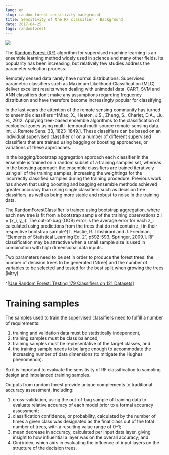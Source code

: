 ```yaml
---
lang: en
slug: random-forest-sensitivity-background
title: Sensitivity of the RF classifier - Background
date: 2017-04-25
tags: randomforest
---
```

<!-- more -->
![](http://oouh9u8nz.bkt.gdipper.com//random-forest-sensitivity-background.jpg)

The [Random Forest (RF)](http://en.wikipedia.org/wiki/Random_forest) algorithm for supervised machine learning is an ensemble learning method widely used in science and many other fields. Its popularity has been increasing, but relatively few studies address the parameter selection process. 

Remotely sensed data rarely have normal distributions. Supervised parametric classifiers such as Maximum Likelihood Classification (MLC) deliver excellent results when dealing with unimodal data. CART, SVM and ANN classifiers don’t make any assumptions regarding frequency distribution and have therefore become increasingly popular for classifying.

In the last years the attention of the remote sensing community has turned to ensemble classifiers ^[Miao, X., Heaton, J.S., Zheng, S., Charlet, D.A., Liu, H., 2012. Applying tree-based ensemble algorithms to the classification of ecological zones using multi- temporal multi-source remote-sensing data. Int. J. Remote Sens. 33, 1823–1849.]. These classifiers can be based on an individual supervised classifier or on a number of different supervised classifiers that are trained using bagging or boosting approaches, or variations of these approaches. 

 In the bagging/bootstrap aggregation approach each classifier in the ensemble is trained on a random subset of a training samples set, whereas in the boosting approach the ensemble classifiers are trained iteratively using all of the training samples, increasing the weightings for the incorrectly classified samples during the training procedure. Previous work has shown that using boosting and bagging ensemble methods achieved greater accuracy than using single classifiers such as decision tree classifiers, as well as being more stable and robust to noise in the training data.

The RandomForestClassifier is trained using bootstrap aggregation, where each new tree is fit from a bootstrap sample of the training observations z_i = (x_i, y_i). The out-of-bag (OOB) error is the average error for each z_i calculated using predictions from the trees that do not contain z_i in their respective bootstrap sample^[T. Hastie, R. Tibshirani and J. Friedman, “Elements of Statistical Learning Ed. 2”, p592-593, Springer, 2009.]. RF classification may be attractive when a small sample size is used in combination with high dimensional data inputs.

Two parameters need to be set in order to produce the forest trees: the number of decision trees to be generated (Ntree) and the number of variables to be selected and tested for the best split when growing the trees (Mtry). 


^[[Use Random Forest: Testing 179 Classifiers on 121 Datasets](http://machinelearningmastery.com/use-random-forest-testing-179-classifiers-121-datasets/)]

# Training samples
The samples used to train the supervised classifiers need to fulfill a number of requirements: 

1. training and validation data must be statistically independent, 
1. training samples must be class balanced, 
1. training samples must be representative of the target classes, and 
1. the training sample needs to be large enough to accommodate the increasing number of data dimensions (to mitigate the Hughes phenomenon).

So it is important to evaluate the sensitivity of RF classification to sampling design and imbalanced training samples.



Outputs from random forest provide unique complements to traditional accuracy assessment, including: 

1. cross-validation, using the out-of-bag sample of training data to evaluate relative accuracy of each model prior to a formal accuracy assessment; 
2. classification confidence, or probability, calculated by the number of times a given class was designated as the final class out of the total number of trees, with a resulting value range of 0–1; 
3. mean decrease in accuracy, calculated per input data layer, giving insight to how influential a layer was on the overall accuracy; and
4. Gini index, which aids in evaluating the influence of input layers on the structure of the decision trees.